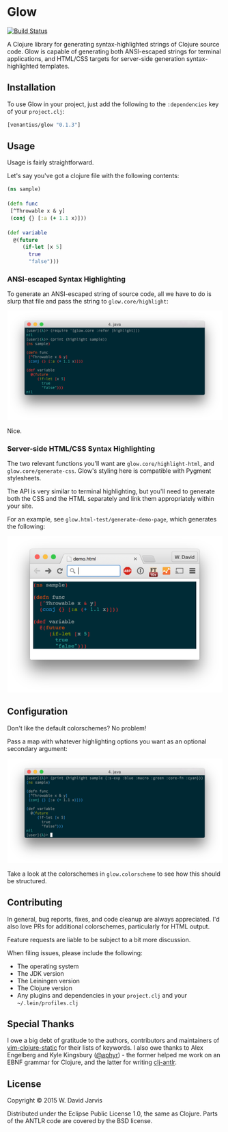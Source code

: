 # Glow

[![Build Status](https://travis-ci.org/venantius/glow.svg?branch=master)](https://travis-ci.org/venantius/glow)

A Clojure library for generating syntax-highlighted strings of Clojure source
code. Glow is capable of generating both ANSI-escaped strings for terminal
applications, and HTML/CSS targets for server-side generation syntax-highlighted
templates.

## Installation

To use Glow in your project, just add the following to the `:dependencies` key of your `project.clj`:

```clojure
[venantius/glow "0.1.3"]
```

## Usage

Usage is fairly straightforward.

Let's say you've got a clojure file with the following contents:

```clojure
(ns sample)

(defn func
 [^Throwable x & y]
 (conj {} [:a (+ 1.1 x)]))

(def variable
  @(future
     (if-let [x 5]
       true
       "false")))
```

### ANSI-escaped Syntax Highlighting

To generate an ANSI-escaped string of source code, all we have to do is slurp
that file and pass the string to `glow.core/highlight`:

![](./doc/glow.png)

Nice.

### Server-side HTML/CSS Syntax Highlighting

The two relevant functions you'll want are `glow.core/highlight-html`, and
`glow.core/generate-css`. Glow's styling here is compatible with Pygment
stylesheets.

The API is very similar to terminal highlighting, but you'll need to generate
both the CSS and the HTML separately and link them appropriately within your site.

For an example, see `glow.html-test/generate-demo-page`, which generates the
following:

![](./doc/glow_3.png)

## Configuration

Don't like the default colorschemes? No problem!

Pass a map with whatever highlighting options you want as an optional
secondary argument:

![](./doc/glow_2.png)

Take a look at the colorschemes in `glow.colorscheme` to see how this should be structured.

## Contributing

In general, bug reports, fixes, and code cleanup are always appreciated. I'd
also love PRs for additional colorschemes, particularly for HTML output.

Feature requests are liable to be subject to a bit more discussion.

When filing issues, please include the following:

 * The operating system
 * The JDK version
 * The Leiningen version
 * The Clojure version
 * Any plugins and dependencies in your `project.clj` and your `~/.lein/profiles.clj`

## Special Thanks

I owe a big debt of gratitude to the authors, contributors and maintainers of [vim-clojure-static](https://github.com/guns/vim-clojure-static) for their lists of keywords. I also owe thanks to Alex Engelberg and Kyle Kingsbury ([@aphyr](https://github.com/aphyr)) - the former helped me work on an EBNF grammar for Clojure, and the latter for writing [clj-antlr](https://github.com/aphyr/clj-antlr).

## License

Copyright © 2015 W. David Jarvis

Distributed under the Eclipse Public License 1.0, the same as Clojure. Parts of the ANTLR code are covered by the BSD license.
